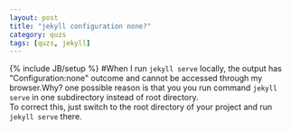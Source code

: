 ```yaml
---
layout: post
title: "jekyll configuration none?"
category: quzs
tags: [quzs, jekyll]
---
```

{% include JB/setup %}
#When I run `jekyll serve` locally, the output has "Configuration:none" outcome and cannot be accessed through my browser.Why?
one possible reason is that you you run command `jekyll serve` in one subdirectory instead of root directory.  
To correct this, just switch to the root directory of your project and run `jekyll serve` there.